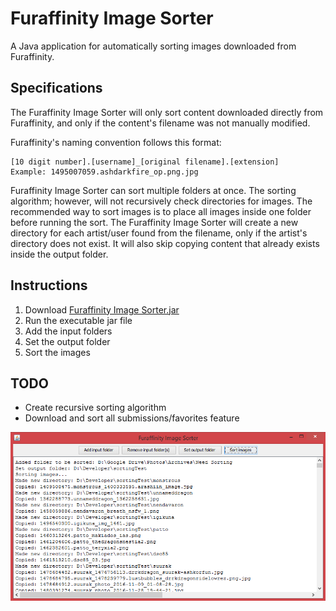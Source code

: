# Furaffinity Image Sorter

A Java application for automatically sorting images downloaded from Furaffinity.

## Specifications

The Furaffinity Image Sorter will only sort content downloaded directly from Furaffinity, and only if the content's filename was not manually modified.

Furaffinity's naming convention follows this format:
```
[10 digit number].[username]_[original filename].[extension]
Example: 1495007059.ashdarkfire_ор.png.jpg
```

Furaffinity Image Sorter can sort multiple folders at once. The sorting algorithm; however, will not recursively check directories for images. The recommended way to sort images is to place all images inside one folder before running the sort. The Furaffinity Image Sorter will create a new directory for each artist/user found from the filename, only if the artist's directory does not exist. It will also skip copying content that already exists inside the output folder.

## Instructions

1. Download [Furaffinity Image Sorter.jar](https://github.com/Seledrex/Furaffinity_Image_Sorter/blob/master/Furaffinity%20Image%20Sorter.jar)
2. Run the executable jar file
3. Add the input folders
4. Set the output folder
5. Sort the images

## TODO

- Create recursive sorting algorithm
- Download and sort all submissions/favorites feature

![alt tag](https://raw.githubusercontent.com/Seledrex/Furaffinity_Image_Sorter/master/Furaffinity%20Image%20Sorter.png)
